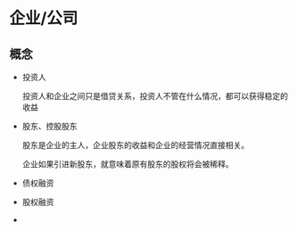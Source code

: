 # 企业/公司

## 概念

- 投资人

  投资人和企业之间只是借贷关系，投资人不管在什么情况，都可以获得稳定的收益

- 股东、控股股东

  股东是企业的主人，企业股东的收益和企业的经营情况直接相关。

  企业如果引进新股东，就意味着原有股东的股权将会被稀释。

- 债权融资

- 股权融资

- 